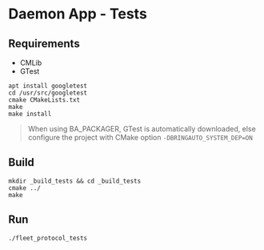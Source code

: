# Daemon App - Tests

## Requirements
* CMLib
* GTest
```
apt install googletest
cd /usr/src/googletest
cmake CMakeLists.txt
make
make install

```
> When using BA_PACKAGER, GTest is automatically downloaded, else configure the project with CMake option 
> `-DBRINGAUTO_SYSTEM_DEP=ON`

## Build
```
mkdir _build_tests && cd _build_tests
cmake ../
make
```

## Run
```
./fleet_protocol_tests
```